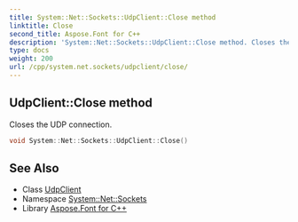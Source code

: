 ```yaml
---
title: System::Net::Sockets::UdpClient::Close method
linktitle: Close
second_title: Aspose.Font for C++
description: 'System::Net::Sockets::UdpClient::Close method. Closes the UDP connection in C++.'
type: docs
weight: 200
url: /cpp/system.net.sockets/udpclient/close/
---
```

## UdpClient::Close method


Closes the UDP connection.

```cpp
void System::Net::Sockets::UdpClient::Close()
```

## See Also

* Class [UdpClient](../)
* Namespace [System::Net::Sockets](../../)
* Library [Aspose.Font for C++](../../../)
